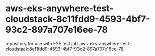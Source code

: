 # aws-eks-anywhere-test-cloudstack-8c11fdd9-4593-4bf7-93c2-897a707e16ee-78
repository for use with E2E test job aws-eks-anywhere-test-cloudstack:8c11fdd9-4593-4bf7-93c2-897a707e16ee-78
